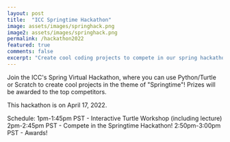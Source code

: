 ```yaml
---
layout: post
title:  "ICC Springtime Hackathon"
image: assets/images/springhack.png
image2: assets/images/springhack.png
permalink: /hackathon2022
featured: true
comments: false
excerpt: "Create cool coding projects to compete in our spring hackathon!"
---
```


Join the ICC's Spring Virtual Hackathon, where you can use Python/Turtle or Scratch to create cool projects in the theme of "Springtime"! Prizes will be awarded to the top competitors. 
  
This hackathon is on April 17, 2022.

Schedule:
1pm-1:45pm PST - Interactive Turtle Workshop (including lecture)
2pm-2:45pm PST - Compete in the Springtime Hackathon!
2:50pm-3:00pm PST - Awards!
